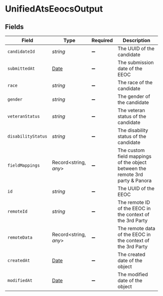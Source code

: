 # UnifiedAtsEeocsOutput


## Fields

| Field                                                                                         | Type                                                                                          | Required                                                                                      | Description                                                                                   |
| --------------------------------------------------------------------------------------------- | --------------------------------------------------------------------------------------------- | --------------------------------------------------------------------------------------------- | --------------------------------------------------------------------------------------------- |
| `candidateId`                                                                                 | *string*                                                                                      | :heavy_minus_sign:                                                                            | The UUID of the candidate                                                                     |
| `submittedAt`                                                                                 | [Date](https://developer.mozilla.org/en-US/docs/Web/JavaScript/Reference/Global_Objects/Date) | :heavy_minus_sign:                                                                            | The submission date of the EEOC                                                               |
| `race`                                                                                        | *string*                                                                                      | :heavy_minus_sign:                                                                            | The race of the candidate                                                                     |
| `gender`                                                                                      | *string*                                                                                      | :heavy_minus_sign:                                                                            | The gender of the candidate                                                                   |
| `veteranStatus`                                                                               | *string*                                                                                      | :heavy_minus_sign:                                                                            | The veteran status of the candidate                                                           |
| `disabilityStatus`                                                                            | *string*                                                                                      | :heavy_minus_sign:                                                                            | The disability status of the candidate                                                        |
| `fieldMappings`                                                                               | Record<string, *any*>                                                                         | :heavy_minus_sign:                                                                            | The custom field mappings of the object between the remote 3rd party & Panora                 |
| `id`                                                                                          | *string*                                                                                      | :heavy_minus_sign:                                                                            | The UUID of the EEOC                                                                          |
| `remoteId`                                                                                    | *string*                                                                                      | :heavy_minus_sign:                                                                            | The remote ID of the EEOC in the context of the 3rd Party                                     |
| `remoteData`                                                                                  | Record<string, *any*>                                                                         | :heavy_minus_sign:                                                                            | The remote data of the EEOC in the context of the 3rd Party                                   |
| `createdAt`                                                                                   | [Date](https://developer.mozilla.org/en-US/docs/Web/JavaScript/Reference/Global_Objects/Date) | :heavy_minus_sign:                                                                            | The created date of the object                                                                |
| `modifiedAt`                                                                                  | [Date](https://developer.mozilla.org/en-US/docs/Web/JavaScript/Reference/Global_Objects/Date) | :heavy_minus_sign:                                                                            | The modified date of the object                                                               |